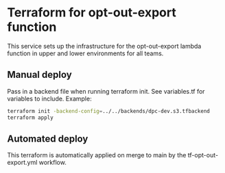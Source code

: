 # Terraform for opt-out-export function

This service sets up the infrastructure for the opt-out-export lambda function in upper and lower environments for all teams.

## Manual deploy

Pass in a backend file when running terraform init. See variables.tf for variables to include. Example:

```bash
terraform init -backend-config=../../backends/dpc-dev.s3.tfbackend
terraform apply
```

## Automated deploy

This terraform is automatically applied on merge to main by the tf-opt-out-export.yml workflow.
